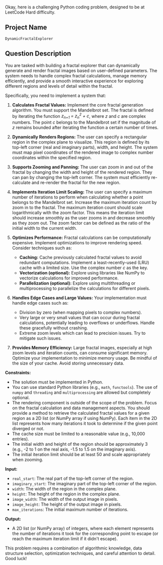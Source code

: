 Okay, here is a challenging Python coding problem, designed to be at LeetCode Hard difficulty.

## Project Name

```
DynamicFractalExplorer
```

## Question Description

You are tasked with building a fractal explorer that can dynamically generate and render fractal images based on user-defined parameters.  The system needs to handle complex fractal calculations, manage memory efficiently, and provide a smooth interactive experience for exploring different regions and levels of detail within the fractal.

Specifically, you need to implement a system that:

1.  **Calculates Fractal Values:** Implement the core fractal generation algorithm.  You must support the Mandelbrot set. The fractal is defined by iterating the function *z<sub>n+1</sub> = z<sub>n</sub><sup>2</sup> + c*, where *z* and *c* are complex numbers. The point *c* belongs to the Mandelbrot set if the magnitude of *z* remains bounded after iterating the function a certain number of times.

2.  **Dynamically Renders Regions:** The user can specify a rectangular region in the complex plane to visualize. This region is defined by its top-left corner (real and imaginary parts), width, and height.  The system must map pixel coordinates of the rendered image to complex number coordinates within the specified region.

3.  **Supports Zooming and Panning:** The user can zoom in and out of the fractal by changing the width and height of the rendered region. They can pan by changing the top-left corner. The system must efficiently re-calculate and re-render the fractal for the new region.

4.  **Implements Iteration Limit Scaling:** The user can specify a maximum number of iterations to perform when calculating whether a point belongs to the Mandelbrot set.  Increase the maximum iteration count by zoom in to the fractal. The maximum iteration count should scale logarithmically with the zoom factor. This means the iteration limit should increase smoothly as the user zooms in and decrease smoothly as they zoom out. The zoom factor can be defined as the ratio of the initial width to the current width.

5.  **Optimizes Performance:** Fractal calculations can be computationally expensive. Implement optimizations to improve rendering speed.  Consider techniques such as:

    *   **Caching:** Cache previously calculated fractal values to avoid redundant computations.  Implement a least-recently-used (LRU) cache with a limited size.  Use the complex number *c* as the key.
    *   **Vectorization (optional):** Explore using libraries like NumPy to vectorize calculations for improved performance.
    *   **Parallelization (optional):** Explore using multithreading or multiprocessing to parallelize the calculations for different pixels.

6.  **Handles Edge Cases and Large Values:** Your implementation must handle edge cases such as:

    *   Division by zero (when mapping pixels to complex numbers).
    *   Very large or very small values that can occur during fractal calculations, potentially leading to overflows or underflows. Handle these gracefully without crashing.
    *   Extreme zoom levels which can lead to precision issues. Try to mitigate such issues.

7.  **Provides Memory Efficiency:** Large fractal images, especially at high zoom levels and iteration counts, can consume significant memory.  Optimize your implementation to minimize memory usage. Be mindful of the size of your cache. Avoid storing unnecessary data.

**Constraints:**

*   The solution must be implemented in Python.
*   You can use standard Python libraries (e.g., `math`, `functools`).  The use of `numpy` and `threading` and `multiprocessing` are allowed but completely optional.
*   The rendering component is outside of the scope of the problem. Focus on the fractal calculation and data management aspects.  You should provide a method to retrieve the calculated fractal values for a given region as a 2D list (or NumPy array if using NumPy). Each item in the 2D list represents how many iterations it took to determine if the given point diverged or not.
*   The cache size must be limited to a reasonable value (e.g., 10,000 entries).
*   The initial width and height of the region should be approximately 3 (e.g., -2 to 1 on the real axis, -1.5 to 1.5 on the imaginary axis).
*   The initial iteration limit should be at least 50 and scale appropriately when zooming.

**Input:**

*   `real_start`: The real part of the top-left corner of the region.
*   `imaginary_start`: The imaginary part of the top-left corner of the region.
*   `width`: The width of the region in the complex plane.
*   `height`: The height of the region in the complex plane.
*   `image_width`: The width of the output image in pixels.
*   `image_height`: The height of the output image in pixels.
*   `max_iterations`: The initial maximum number of iterations.

**Output:**

*   A 2D list (or NumPy array) of integers, where each element represents the number of iterations it took for the corresponding point to escape (or reach the maximum iteration limit if it didn't escape).

This problem requires a combination of algorithmic knowledge, data structure selection, optimization techniques, and careful attention to detail. Good luck!

